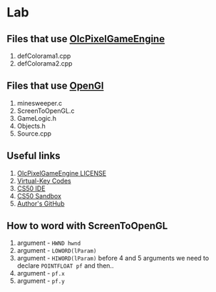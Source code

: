 # Lab

## Files that use [OlcPixelGameEngine](https://github.com/OneLoneCoder/olcPixelGameEngine)
1. defColorama1.cpp
2. defColorama2.cpp

## Files that use [OpenGl](https://www.opengl.org/)
1. minesweeper.c
2. ScreenToOpenGL.c
3. GameLogic.h
4. Objects.h
5. Source.cpp

## Useful links
1. [OlcPixelGameEngine LICENSE](https://github.com/OneLoneCoder/olcPixelGameEngine/blob/master/LICENCE.md)
2. [Virtual-Key Codes](https://docs.microsoft.com/en-us/windows/win32/inputdev/virtual-key-codes)
3. [CS50 IDE](http://ide.cs50.io/)
4. [CS50 Sandbox](http://sandbox.cs50.io/)
5. [Author's GitHub](https://github.com/defini7)

## How to word with ScreenToOpenGL
1. argument - `HWND hwnd`
2. argument - `LOWORD(lParam)`
3. argument - `HIWORD(lParam)`
before 4 and 5 arguments we need to declare `POINTFLOAT pf`
and then..
4. argument - `pf.x`
5. argument - `pf.y`
